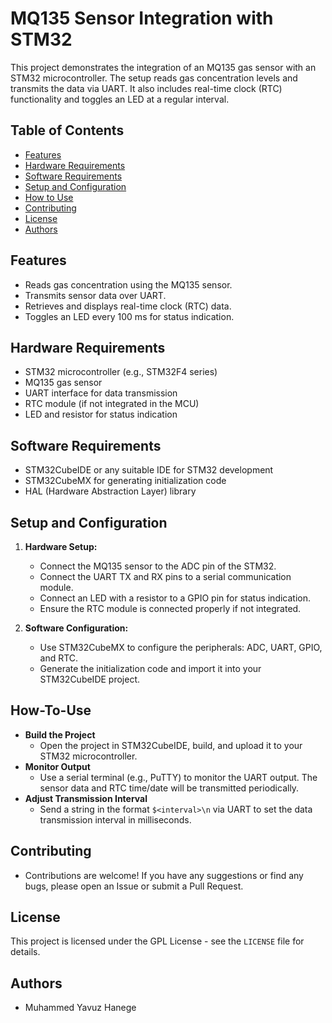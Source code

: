 # MQ135 Sensor Integration with STM32

This project demonstrates the integration of an MQ135 gas sensor with an STM32 microcontroller. The setup reads gas concentration levels and transmits the data via UART. It also includes real-time clock (RTC) functionality and toggles an LED at a regular interval.

## Table of Contents
- [Features](#features)
- [Hardware Requirements](#hardware-requirements)
- [Software Requirements](#software-requirements)
- [Setup and Configuration](#setup-and-configuration)
- [How to Use](#how-to-use)
- [Contributing](#Contributing)
- [License](#license)
- [Authors](#Authors)

## Features
- Reads gas concentration using the MQ135 sensor.
- Transmits sensor data over UART.
- Retrieves and displays real-time clock (RTC) data.
- Toggles an LED every 100 ms for status indication.

## Hardware Requirements
- STM32 microcontroller (e.g., STM32F4 series)
- MQ135 gas sensor
- UART interface for data transmission
- RTC module (if not integrated in the MCU)
- LED and resistor for status indication

## Software Requirements
- STM32CubeIDE or any suitable IDE for STM32 development
- STM32CubeMX for generating initialization code
- HAL (Hardware Abstraction Layer) library

## Setup and Configuration
1. **Hardware Setup:**
   - Connect the MQ135 sensor to the ADC pin of the STM32.
   - Connect the UART TX and RX pins to a serial communication module.
   - Connect an LED with a resistor to a GPIO pin for status indication.
   - Ensure the RTC module is connected properly if not integrated.

2. **Software Configuration:**
   - Use STM32CubeMX to configure the peripherals: ADC, UART, GPIO, and RTC.
   - Generate the initialization code and import it into your STM32CubeIDE project.


## How-To-Use
- **Build the Project**
    - Open the project in STM32CubeIDE, build, and upload it to your STM32 microcontroller.
- **Monitor Output**
    - Use a serial terminal (e.g., PuTTY) to monitor the UART output. The sensor data and RTC time/date will be transmitted periodically.
- **Adjust Transmission Interval**
    - Send a string in the format `$<interval>\n` via UART to set the data transmission interval in milliseconds.
## Contributing
- Contributions are welcome! If you have any suggestions or find any bugs, please open an Issue or submit a Pull Request.
## License
This project is licensed under the GPL License - see the `LICENSE` file for details.
## Authors
- Muhammed Yavuz Hanege

